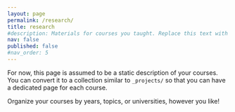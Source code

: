 ```yaml
---
layout: page
permalink: /research/
title: research
#description: Materials for courses you taught. Replace this text with your description.
nav: false
published: false
#nav_order: 5
---
```


For now, this page is assumed to be a static description of your courses. You can convert it to a collection similar to `_projects/` so that you can have a dedicated page for each course.

Organize your courses by years, topics, or universities, however you like!
